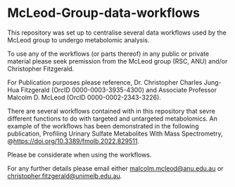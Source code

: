 # McLeod-Group-data-workflows

This repository was set up to centralise several data workflows used by the McLeod group to undergo metabolomic analysis. 

To use any of the workflows (or parts thereof) in any public or private material please seek premission from the McLeod group (RSC, ANU) and/or Christopher Fitzgerald. 

For Publication purposes please reference, Dr. Christopher Charles Jung-Hua Fitzgerald (OrcID 0000-0003-3935-4300) and Associate Professor Malcolm D. McLeod (OrcID 0000-0002-2343-3226). 

There are several workflows contained with in this repository that sevre different functions to do with targeted and untargeted metabolomics. An example of the workflows has been demonstrated in the following publication, Profiling Urinary Sulfate Metabolites With Mass Spectrometry, @https://doi.org/10.3389/fmolb.2022.829511. 

Please be considerate when using the workflows. 

For any further details please email either malcolm.mcleod@anu.edu.au or christopher.fitzgerald@unimelb.edu.au. 

